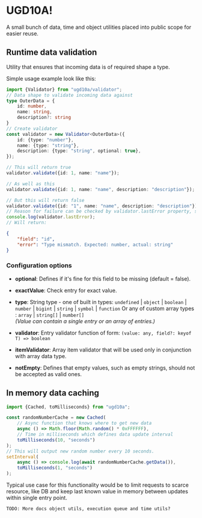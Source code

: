 # UGD10A!

A small bunch of data, time and object utilities placed into public scope for easier reuse.

## Runtime data validation

Utility that ensures that incoming data is of required shape a type.

Simple usage example look like this:

```typescript
import {Validator} from "ugd10a/validator";
// Data shape to validate incoming data against
type OuterData = {
    id: number,
    name: string,
    description?: string
}
// Create validator
const validator = new Validator<OuterData>({
    id: {type: "number"},
    name: {type: "string"},
    description: {type: "string", optional: true},
});

// This will return true
validator.validate({id: 1, name: "name"});

// As well as this
validator.validate({id: 1, name: "name", description: "description"});

// But this will return false
validator.validate({id: "1", name: "name", description: "description"});
// Reason for failure can be checked by validator.lastError property, so:
console.log(validator.lastError);
// Will return:
```
```json
{
    "field": "id",
    "error": "Type mismatch. Expected: number, actual: string"
}
```

### Configuration options

- **optional**: Defines if it's fine for this field to be missing (default = false).

- **exactValue**: Check entry for exact value.

- **type**: String type - one of built in types: `undefined` | `object` | `boolean` | `number` | `bigint` | `string` | `symbol` | `function` 
  Or any of custom array types : `array` | `string[]` | `number[]`  
  *(Value can contain a single entry or an array of entries.)*

- **validator**: Entry validator function of form: `(value: any, field?: keyof T) => boolean`

- **itemValidator**: Array item validator that will be used only in conjunction with array data type.

- **notEmpty**: Defines that empty values, such as empty strings, should not be accepted as valid ones.


## In memory data caching

```typescript
import {Cached, toMilliseconds} from "ugd10a";

const randomNumberCache = new Cached(
    // Async function that knows where to get new data
    async () => Math.floor(Math.random() * 0xFFFFFF),
    // Time in milliseconds which defines data update interval
    toMilliseconds(10, "seconds")
);
// This will output new random number every 10 seconds.
setInterval(
    async () => console.log(await randomNumberCache.getData()),
    toMilliseconds(1, "seconds")
);
```
Typical use case for this functionality would be to limit requests to scarce resource, like DB and keep last 
known value in memory between updates within single entry point.

```
TODO: More docs object utils, execution queue and time utils?
```
